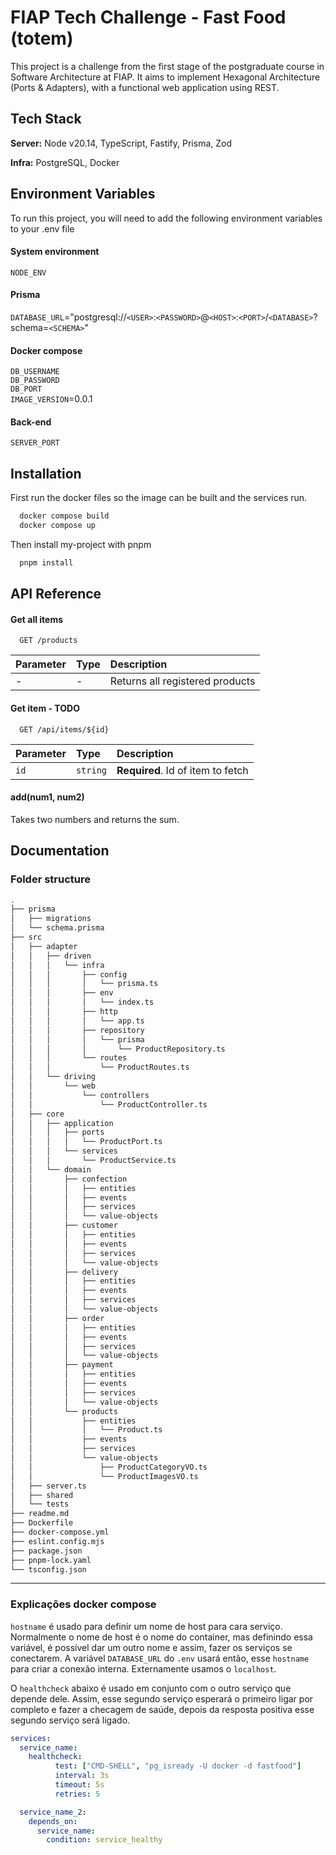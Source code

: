 
# FIAP Tech Challenge - Fast Food (totem)

This project is a challenge from the first stage of the postgraduate course in Software Architecture at FIAP. It aims to implement Hexagonal Architecture (Ports & Adapters), with a functional web application using REST.
## Tech Stack

**Server:** Node v20.14, TypeScript, Fastify, Prisma, Zod

**Infra:** PostgreSQL, Docker


## Environment Variables

To run this project, you will need to add the following environment variables to your .env file

#### System environment
`NODE_ENV`

#### Prisma
`DATABASE_URL`="postgresql://`<USER>`:`<PASSWORD>`@`<HOST>`:`<PORT>`/`<DATABASE>`?schema=`<SCHEMA>`"

#### Docker compose
`DB_USERNAME`\
`DB_PASSWORD`\
`DB_PORT`\
`IMAGE_VERSION`=0.0.1

#### Back-end
`SERVER_PORT`

## Installation

First run the docker files so the image can be built and the services run.

```zsh
  docker compose build
  docker compose up
```

Then install my-project with pnpm

```zsh
  pnpm install
```
## API Reference

#### Get all items

```http
  GET /products
```

| Parameter | Type     | Description                     |
| :-------- | :------- | :------------------------------ |
|     -     |     -    | Returns all registered products |

#### Get item - TODO

```http
  GET /api/items/${id}
```

| Parameter | Type     | Description                       |
| :-------- | :------- | :-------------------------------- |
| `id`      | `string` | **Required**. Id of item to fetch |

#### add(num1, num2)

Takes two numbers and returns the sum.


## Documentation

### Folder structure
```bash
.
├── prisma
│   ├── migrations
│   └── schema.prisma
├── src
│   ├── adapter
│   │   ├── driven
│   │   │   └── infra
│   │   │       ├── config
│   │   │       │   └── prisma.ts
│   │   │       ├── env
│   │   │       │   └── index.ts
│   │   │       ├── http
│   │   │       │   └── app.ts
│   │   │       ├── repository
│   │   │       │   └── prisma
│   │   │       │       └── ProductRepository.ts
│   │   │       └── routes
│   │   │           └── ProductRoutes.ts
│   │   └── driving
│   │       └── web
│   │           └── controllers
│   │               └── ProductController.ts
│   ├── core
│   │   ├── application
│   │   │   ├── ports
│   │   │   │   └── ProductPort.ts
│   │   │   └── services
│   │   │       └── ProductService.ts
│   │   └── domain
│   │       ├── confection
│   │       │   ├── entities
│   │       │   ├── events
│   │       │   ├── services
│   │       │   └── value-objects
│   │       ├── customer
│   │       │   ├── entities
│   │       │   ├── events
│   │       │   ├── services
│   │       │   └── value-objects
│   │       ├── delivery
│   │       │   ├── entities
│   │       │   ├── events
│   │       │   ├── services
│   │       │   └── value-objects
│   │       ├── order
│   │       │   ├── entities
│   │       │   ├── events
│   │       │   ├── services
│   │       │   └── value-objects
│   │       ├── payment
│   │       │   ├── entities
│   │       │   ├── events
│   │       │   ├── services
│   │       │   └── value-objects
│   │       └── products
│   │           ├── entities
│   │           │   └── Product.ts
│   │           ├── events
│   │           ├── services
│   │           └── value-objects
│   │               ├── ProductCategoryVO.ts
│   │               └── ProductImagesVO.ts
│   ├── server.ts
│   ├── shared
│   └── tests
├── readme.md
├── Dockerfile
├── docker-compose.yml
├── eslint.config.mjs
├── package.json
├── pnpm-lock.yaml
└── tsconfig.json
````

---

### Explicações docker compose

`hostname` é usado para definir um nome de host para cara serviço. Normalmente o nome de host é o nome do container, mas definindo essa variável, é possível dar um outro nome e assim, fazer os serviços se conectarem.
A variável `DATABASE_URL` do `.env` usará então, esse `hostname` para criar a conexão interna. Externamente usamos o `localhost`.

O `healthcheck` abaixo é usado em conjunto com o outro serviço que depende dele. Assim, esse segundo serviço esperará o primeiro ligar por completo e fazer a checagem de saúde, depois da resposta positiva esse segundo serviço será ligado.
```yml
services:
  service_name:
    healthcheck:
          test: ["CMD-SHELL", "pg_isready -U docker -d fastfood"]
          interval: 3s
          timeout: 5s
          retries: 5

  service_name_2:
    depends_on:
      service_name:
        condition: service_healthy
```
